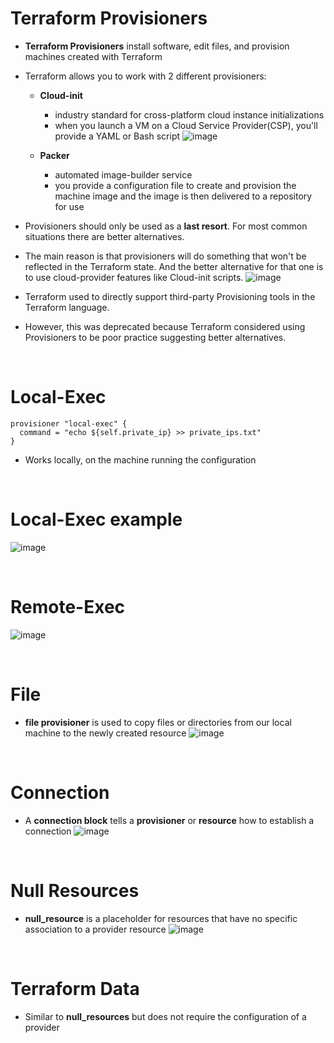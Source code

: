 # Terraform Provisioners

* **Terraform Provisioners** install software, edit files, and provision machines created with Terraform
* Terraform allows you to work with 2 different provisioners:
  - **Cloud-init**
    + industry standard for cross-platform cloud instance initializations
    + when you launch a VM on a Cloud Service Provider(CSP), you'll provide a YAML or Bash script
    ![image](https://github.com/bogdandragosvasile/UTCN_summer_2023/assets/36898665/0a78cad7-6629-445e-a70e-ed5d39bc9ad7)

  - **Packer**
    + automated image-builder service
    + you provide a configuration file to create and provision the machine image and the image is then delivered to a repository for use
    
* Provisioners should only be used as a **last resort**. For most common situations there are better alternatives.
* The main reason is that provisioners will do something that won't be reflected in the Terraform state. And the better alternative for that one is to use cloud-provider features like Cloud-init scripts.
![image](https://github.com/bogdandragosvasile/UTCN_summer_2023/assets/36898665/bf8ad7f5-98bc-4fe5-b791-8b91e708b4ad)

* Terraform used to directly support third-party Provisioning tools in the Terraform language.
* However, this was deprecated because Terraform considered using Provisioners to be poor practice suggesting better alternatives.

<br>

# Local-Exec

```
provisioner "local-exec" {
  command = "echo ${self.private_ip} >> private_ips.txt"
}
```
* Works locally, on the machine running the configuration

<br>

# Local-Exec example

![image](https://github.com/bogdandragosvasile/UTCN_summer_2023/assets/36898665/99e623fe-31a0-43f9-bfa2-16cc5286a85a)

<br>

# Remote-Exec

![image](https://github.com/bogdandragosvasile/UTCN_summer_2023/assets/36898665/d886548a-633b-494a-ae84-9dc2370c9f43)

<br>

# File

* **file provisioner** is used to copy files or directories from our local machine to the newly created resource
![image](https://github.com/bogdandragosvasile/UTCN_summer_2023/assets/36898665/39a21eab-e270-4955-aa6b-5492f8b1189f)

<br>

# Connection

* A **connection block** tells a **provisioner** or **resource** how to establish a connection
![image](https://github.com/bogdandragosvasile/UTCN_summer_2023/assets/36898665/60993704-877d-420f-a746-78f93177673a)

<br>

# Null Resources

* **null_resource** is a placeholder for resources that have no specific association to a provider resource
![image](https://github.com/bogdandragosvasile/UTCN_summer_2023/assets/36898665/9e9e8db8-19cd-4238-be99-8a23434b981d)

<br>

# Terraform Data
* Similar to **null_resources** but does not require the configuration of a provider
